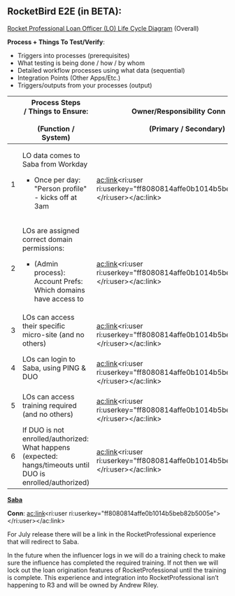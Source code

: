 
## **RocketBird E2E (in BETA):**

[Rocket Professional Loan Officer (LO) Life Cycle Diagram](https://editor.signavio.com/p/hub-preview#model/ff04d56e3b8644cd880073bf5a6af3ab;diagram) (Overall)



**Process + Things To Test/Verify**:

- Triggers into processes (prerequisites)
- What testing is being done / how / by whom
- Detailed workflow processes using what data (sequential)
- Integration Points (Other Apps/Etc.)
- Triggers/outputs from your processes (output)





| <br> | Process Steps / Things to Ensure:<br><br>(Function / System)<br> | Owner/Responsibility Conn (PO)<br><br>(Primary / Secondary)<br> | SME / Testing Conn<br><br>(Primary / Secondary)<br> | Input and Output Triggers / Notifications<br> | Estimated Duration<br> | Status<br><br>(Complete / Not Started)<br> | Notes / Issues<br> |
| --- | --- | --- | --- | --- | --- | --- | --- |
| 1 | LO data comes to Saba from Workday<br><ul style="list-style-type: square;"><li>Once per day: &quot;Person profile&quot; - kicks off at 3am</li></ul> | <br><ac:link><ri:user ri:userkey="ff8080814affe0b1014b5beb82b5005e"></ri:user></ac:link><br> | <br><ac:link><ri:user ri:userkey="8a8903605438810501550a90752f00ac"></ri:user></ac:link><br> | Input: LO authorized to attend training from Workday | 5mins | <br>**COMPLETE**<br> | Manually kicked off the Data Import, rather than the usual 3 AM time. |
| 2 | LOs are assigned correct domain permissions:<br><ul style="list-style-type: square;"><li><span>(Admin process): Account Prefs: Which domains have access to</span></li></ul> | <br><ac:link><ri:user ri:userkey="ff8080814affe0b1014b5beb82b5005e"></ri:user></ac:link><br> | <br><ac:link><ri:user ri:userkey="8a8903605438810501550a90752f00ac"></ri:user></ac:link><br> | <br> | 5mins | **COMPLETE** | <br> |
| 3 | LOs can access their specific micro-site (and no others) | <br><ac:link><ri:user ri:userkey="ff8080814affe0b1014b5beb82b5005e"></ri:user></ac:link><br> | <br><ac:link><ri:user ri:userkey="8a8903605438810501550a90752f00ac"></ri:user></ac:link><br> | <br> | 5mins | **COMPLETE** | <br><br> |
| 4 | LOs can login to Saba, using PING & DUO | <br><ac:link><ri:user ri:userkey="ff8080814affe0b1014b5beb82b5005e"></ri:user></ac:link><br> | <br><ac:link><ri:user ri:userkey="8a8903605438810501550a90752f00ac"></ri:user></ac:link><br> | <br> | 5mins | **COMPLETE** | <br> |
| 5 | LOs can access training required (and no others) | <br><ac:link><ri:user ri:userkey="ff8080814affe0b1014b5beb82b5005e"></ri:user></ac:link><br> | <br><ac:link><ri:user ri:userkey="8a8903605438810501550a90752f00ac"></ri:user></ac:link><br> | <br> | 5mins | **COMPLETE** | <br><br> |
| 6 | If DUO is not enrolled/authorized: What happens (expected: hangs/timeouts until DUO is enrolled/authorized) | <br><ac:link><ri:user ri:userkey="ff8080814affe0b1014b5beb82b5005e"></ri:user></ac:link><br> | <br><ac:link><ri:user ri:userkey="8a8903605438810501550a90752f00ac"></ri:user></ac:link><br> | <br><br> | 5mins | **COMPLETE** | <br> |






<u><strong>Saba</strong></u>

**Conn**: <ac:link><ri:user ri:userkey="ff8080814affe0b1014b5beb82b5005e"></ri:user></ac:link>

For July release there will be a link in the RocketProfessional experience that will redirect to Saba.

In the future when the influencer logs in we will do a training check to make sure the influence has completed the required training. If not then we will lock out the loan origination features of RocketProfessional until the training is complete. This experience and integration into RocketProfessional isn’t happening to R3 and will be owned by Andrew Riley.


